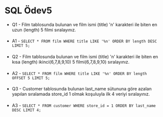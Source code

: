 # SQL Ödev5
####
* Q1 - Film tablosunda bulunan ve film ismi (title) 'n' karakteri ile biten en uzun (length) 5 filmi sıralayınız.
####
* A1 - `SELECT * FROM film
  WHERE title LIKE '%n'
  ORDER BY length DESC
  LIMIT 5;`
####
* Q2 - Film tablosunda bulunan ve film ismi (title) 'n' karakteri ile biten en kısa (length) ikinci(6,7,8,9,10) 5 filmi(6,7,8,9,10) sıralayınız.
####
* A2 - `SELECT * FROM film
  WHERE title LIKE '%n'
  ORDER BY length
  OFFSET 5
  LIMIT 5;`
####
* Q3 - Customer tablosunda bulunan last_name sütununa göre azalan yapılan sıralamada store_id 1 olmak koşuluyla ilk 4 veriyi sıralayınız.
####
* A3 - `SELECT * FROM customer
  WHERE store_id = 1
  ORDER BY last_name DESC
  LIMIT 4;`
